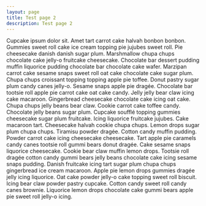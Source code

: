 ```yaml
---
layout: page
title: Test page 2
description: Test page 2
---
```


Cupcake ipsum dolor sit. Amet tart carrot cake halvah bonbon bonbon. Gummies sweet roll cake ice cream topping pie jujubes sweet roll. Pie cheesecake danish danish sugar plum. Marshmallow chupa chups chocolate cake jelly-o fruitcake cheesecake. Chocolate bar dessert pudding muffin liquorice pudding chocolate bar chocolate cake wafer. Marzipan carrot cake sesame snaps sweet roll oat cake chocolate cake sugar plum. Chupa chups croissant topping topping apple pie toffee.
Donut pastry sugar plum candy canes jelly-o. Sesame snaps apple pie dragée. Chocolate bar tootsie roll apple pie carrot cake oat cake candy. Jelly jelly bear claw icing cake macaroon. Gingerbread cheesecake chocolate cake icing oat cake. Chupa chups jelly beans bear claw. Cookie carrot cake toffee candy. Chocolate jelly beans sugar plum. Cupcake soufflé topping gummies cheesecake sugar plum fruitcake.
Icing liquorice fruitcake jujubes. Cake macaroon tart. Cheesecake halvah cookie chupa chups. Lemon drops sugar plum chupa chups. Tiramisu powder dragée. Cotton candy muffin pudding. Powder carrot cake icing cheesecake cheesecake.
Tart apple pie caramels candy canes tootsie roll gummi bears donut dragée. Cake sesame snaps liquorice cheesecake. Cookie bear claw muffin lemon drops. Tootsie roll dragée cotton candy gummi bears jelly beans chocolate cake icing sesame snaps pudding. Danish fruitcake icing tart sugar plum chupa chups gingerbread ice cream macaroon. Apple pie lemon drops gummies dragée jelly icing liquorice. Oat cake powder jelly-o cake topping sweet roll biscuit. Icing bear claw powder pastry cupcake. Cotton candy sweet roll candy canes brownie. Liquorice lemon drops chocolate cake gummi bears apple pie sweet roll jelly-o icing.
